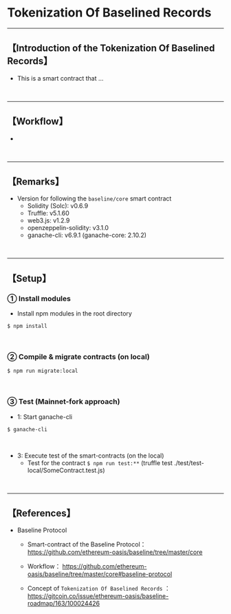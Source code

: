# Tokenization Of Baselined Records

***
## 【Introduction of the Tokenization Of Baselined Records】
- This is a smart contract that ...

&nbsp;

***

## 【Workflow】
- 


&nbsp;

***

## 【Remarks】
- Version for following the `baseline/core` smart contract
  - Solidity (Solc): v0.6.9 
  - Truffle: v5.1.60
  - web3.js: v1.2.9
  - openzeppelin-solidity: v3.1.0
  - ganache-cli: v6.9.1 (ganache-core: 2.10.2)


&nbsp;

***

## 【Setup】
### ① Install modules
- Install npm modules in the root directory
```
$ npm install
```

<br>

### ② Compile & migrate contracts (on local)
```
$ npm run migrate:local
```

<br>

### ③ Test (Mainnet-fork approach)
- 1: Start ganache-cli
```
$ ganache-cli
```

<br>

- 3: Execute test of the smart-contracts (on the local)
  - Test for the contract
    `$ npm run test:**`
    (truffle test ./test/test-local/SomeContract.test.js)

<br>


***

## 【References】
- Baseline Protocol   
  - Smart-contract of the Baseline Protocol：
    https://github.com/ethereum-oasis/baseline/tree/master/core 

  - Workflow：
    https://github.com/ethereum-oasis/baseline/tree/master/core#baseline-protocol  

  - Concept of `Tokenization Of Baselined Records` ：
    https://gitcoin.co/issue/ethereum-oasis/baseline-roadmap/163/100024426  

